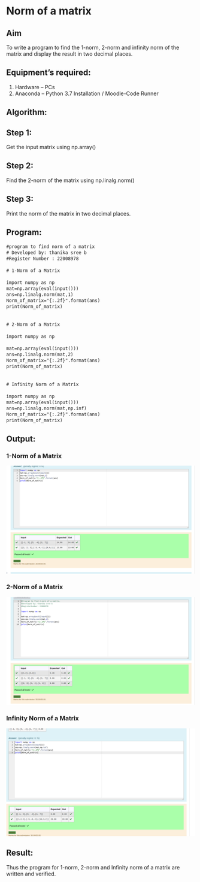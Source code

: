 # Norm of a matrix

## Aim

To write a program to find the 1-norm, 2-norm and infinity norm of the matrix and display the result in two decimal places.

## Equipment’s required:

1.	Hardware – PCs
2.	Anaconda – Python 3.7 Installation / Moodle-Code Runner

## Algorithm:

## Step 1:

Get the input matrix using np.array() 

## Step 2:

 Find the 2-norm of the matrix using np.linalg.norm()

## Step 3:

 Print the norm of the matrix in two decimal places.


## Program:
```
#program to find norm of a matrix
# Developed by: thanika sree b
#Register Number : 22008978

# 1-Norm of a Matrix

import numpy as np
mat=np.array(eval(input()))
ans=np.linalg.norm(mat,1)
Norm_of_matrix="{:.2f}".format(ans)
print(Norm_of_matrix)


# 2-Norm of a Matrix 

import numpy as np

mat=np.array(eval(input()))
ans=np.linalg.norm(mat,2)
Norm_of_matrix="{:.2f}".format(ans)
print(Norm_of_matrix)


# Infinity Norm of a Matrix

import numpy as np
mat=np.array(eval(input()))
ans=np.linalg.norm(mat,np.inf)
Norm_of_matrix="{:.2f}".format(ans)
print(Norm_of_matrix)

```
## Output:

### 1-Norm of a Matrix

![](norm1.png)


### 2-Norm of a Matrix

![](/norm2.png)

### Infinity Norm of a Matrix

![](/norm3.png) 


## Result:

Thus the program for 1-norm, 2-norm and Infinity norm of a matrix are written and verified.
